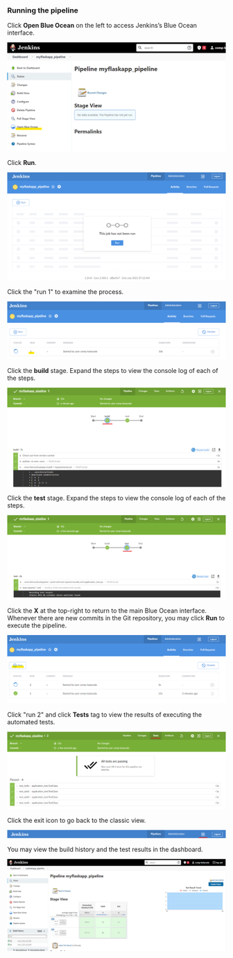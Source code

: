 ### Running the pipeline

Click **Open Blue Ocean** on the left to access Jenkins’s Blue Ocean interface.

![Picture23](./assets/Picture23.png)

Click **Run**.

![Picture24](./assets/Picture24.png)

Click the "run 1" to examine the process.

![Picture25](./assets/Picture25.png)

Click the **build** stage. Expand the steps to view the console log of each of the steps.

![Picture26](./assets/Picture26.png)

Click the **test** stage. Expand the steps to view the console log of each of the steps.

![Picture27](./assets/Picture27.png)

Click the **X** at the top-right to return to the main Blue Ocean interface.
Whenever there are new commits in the Git repository, you may click **Run** to execute the pipeline.

![Picture28](./assets/Picture28.png)

Click "run 2" and click **Tests** tag to view the results of executing the automated tests.

![Picture29](./assets/Picture29.png)

Click the exit icon to go back to the classic view.

![Picture30](./assets/Picture30.png)

You may view the build history and the test results in the dashboard.

![Picture31](./assets/Picture31.png)

<br/>
